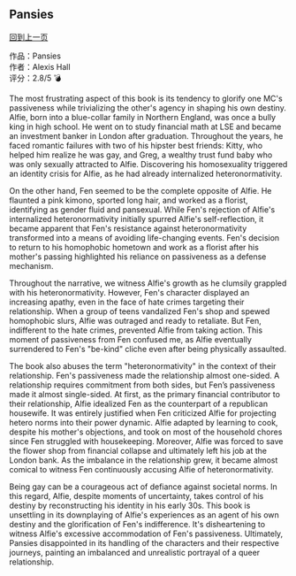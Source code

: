 ## Pansies
[回到上一页](https://boheme13.github.io/Reviews/)  &nbsp;&nbsp;
<br>

作品：Pansies<br>
作者：Alexis Hall<br>
评分：2.8/5 💣<br>

The most frustrating aspect of this book is its tendency to glorify one MC's passiveness while trivializing the other's agency in shaping his own destiny. Alfie, born into a blue-collar family in Northern England, was once a bully king in high school. He went on to study financial math at LSE and became an investment banker in London after graduation. Throughout the years, he faced romantic failures with two of his hipster best friends: Kitty, who helped him realize he was gay, and Greg, a wealthy trust fund baby who was only sexually attracted to Alfie. Discovering his homosexuality triggered an identity crisis for Alfie, as he had already internalized heteronormativity.

On the other hand, Fen seemed to be the complete opposite of Alfie. He flaunted a pink kimono, sported long hair, and worked as a florist, identifying as gender fluid and pansexual. While Fen's rejection of Alfie's internalized heteronormativity initially spurred Alfie's self-reflection, it became apparent that Fen's resistance against heteronormativity transformed into a means of avoiding life-changing events. Fen's decision to return to his homophobic hometown and work as a florist after his mother's passing highlighted his reliance on passiveness as a defense mechanism.

Throughout the narrative, we witness Alfie's growth as he clumsily grappled with his heteronormativity. However, Fen's character displayed an increasing apathy, even in the face of hate crimes targeting their relationship. When a group of teens vandalized Fen's shop and spewed homophobic slurs, Alfie was outraged and ready to retaliate. But Fen, indifferent to the hate crimes, prevented Alfie from taking action. This moment of passiveness from Fen confused me, as Alfie eventually surrendered to Fen's "be-kind" cliche even after being physically assaulted.

The book also abuses the term "heteronormativity" in the context of their relationship. Fen's passiveness made the relationship almost one-sided. A relationship requires commitment from both sides, but Fen’s passiveness made it almost single-sided. At first, as the primary financial contributor to their relationship, Alfie idealized Fen as the counterpart of a republican housewife. It was entirely justified when Fen criticized Alfie for projecting hetero norms into their power dynamic. Alfie adapted by learning to cook, despite his mother's objections, and took on most of the household chores since Fen struggled with housekeeping. Moreover, Alfie was forced to save the flower shop from financial collapse and ultimately left his job at the London bank. As the imbalance in the relationship grew, it became almost comical to witness Fen continuously accusing Alfie of heteronormativity.

Being gay can be a courageous act of defiance against societal norms. In this regard, Alfie, despite moments of uncertainty, takes control of his destiny by reconstructing his identity in his early 30s. This book is unsettling in its downplaying of Alfie's experiences as an agent of his own destiny and the glorification of Fen's indifference. It's disheartening to witness Alfie's excessive accommodation of Fen's passiveness. Ultimately, Pansies disappointed in its handling of the characters and their respective journeys, painting an imbalanced and unrealistic portrayal of a queer relationship.